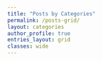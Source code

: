 ```yaml
---
title: "Posts by Categories"
permalink: /posts-grid/
layout: categories
author_profile: true
entries_layout: grid
classes: wide
---
```

